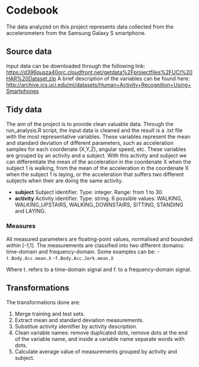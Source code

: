 # Codebook
The data analyzed on this project represents data collected from the accelerometers from the Samsung Galaxy S smartphone.

## Source data
Input data can be downloaded through the following link: https://d396qusza40orc.cloudfront.net/getdata%2Fprojectfiles%2FUCI%20HAR%20Dataset.zip
A brief description of the variables can be found here: http://archive.ics.uci.edu/ml/datasets/Human+Activity+Recognition+Using+Smartphones 

## Tidy data
The aim of the project is to provide clean valuable data. Through the run_analysis.R script, the input data is cleaned and the result is a .txt file with the most representative variables. 
These variables represent the mean and standard deviation of different parameters, such as acceleration samples for each coordenate (X,Y,Z), angular speed, etc.
These variables are grouped by an activity and a subject. With this activity and subject we can differentiate the mean of the acceleration in the coordenate X when the subject 1 is walking, from the mean of the acceleration in the coordenate X when the subject 1 is laying, or the acceleration that suffers two different subjects when their are doing the same activity.

* __subject__
Subject identifier. Type: integer. Range: from 1 to 30.
* __activity__
Activity identifier. Type: string. 6 possible values: WALKING, WALKING_UPSTAIRS, WALKING_DOWNSTAIRS, SITTING, STANDING and LAYING.

### Measures
All measured parameters are floating-point values, normalised and bounded within [-1,1]. The measurements are classified into two different domains: time-domain and frequency-domain.
Some examples can be:
-`t.Body.Acc.mean.X`
-`f.Body.Acc.Jerk.mean.X`

Where t. refers to a time-domain signal and f. to a frequency-domain signal.

## Transformations
The transformations done are:
1. Merge training and test sets.
2. Extract mean and standard deviation measurements.
3. Substitue activity identifier by activity description.
4. Clean variable names: remove duplicated dots, remove dots at the end of the variable name, and inside a variable name separate words with dots.
5. Calculate average value of measurements grouped by activity and subject.